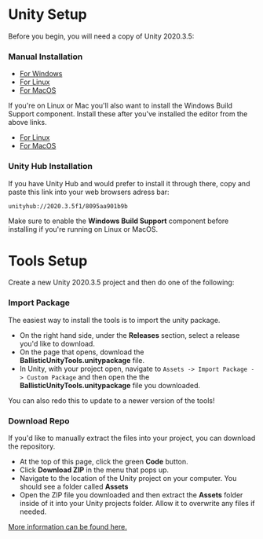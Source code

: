 # Unity Setup
Before you begin, you will need a copy of Unity 2020.3.5:

### Manual Installation
* [For Windows](https://download.unity3d.com/download_unity/8095aa901b9b/Windows64EditorInstaller/UnitySetup64-2020.3.5f1.exe)
* [For Linux](https://download.unity3d.com/download_unity/8095aa901b9b/LinuxEditorInstaller/Unity-2020.3.5f1.tar.xz)
* [For MacOS](https://download.unity3d.com/download_unity/8095aa901b9b/MacEditorInstaller/Unity-2020.3.5f1.pkg)

 If you're on Linux or Mac you'll also want to install the Windows Build Support component. Install these after you've installed the editor from the above links.
  * [For Linux](https://download.unity3d.com/download_unity/8095aa901b9b/MacEditorTargetInstaller/UnitySetup-Windows-Mono-Support-for-Editor-2020.3.5f1.pkg)
  * [For MacOS](https://download.unity3d.com/download_unity/8095aa901b9b/MacEditorTargetInstaller/UnitySetup-Windows-Mono-Support-for-Editor-2020.3.5f1.pkg)

### Unity Hub Installation
If you have Unity Hub and would prefer to install it through there, copy and paste this link into your web browsers adress bar:

``unityhub://2020.3.5f1/8095aa901b9b``

Make sure to enable the **Windows Build Support** component before installing if you're running on Linux or MacOS.

# Tools Setup

Create a new Unity 2020.3.5 project and then do one of the following:

### Import Package
The easiest way to install the tools is to import the unity package.

* On the right hand side, under the **Releases** section, select a release you'd like to download.
* On the page that opens, download the **BallisticUnityTools.unitypackage** file.
* In Unity, with your project open, navigate to ``Assets -> Import Package -> Custom Package`` and then open the the **BallisticUnityTools.unitypackage** file you downloaded.

You can also redo this to update to a newer version of the tools!

### Download Repo
If you'd like to manually extract the files into your project, you can download the repository.

* At the top of this page, click the green **Code** button.
* Click **Download ZIP** in the menu that pops up.
* Navigate to the location of the Unity project on your computer. You should see a folder called **Assets**
* Open the ZIP file you downloaded and then extract the **Assets** folder inside of it into your Unity projects folder. Allow it to overwrite any files if needed.

[More information can be found here.](https://ballisticng-documentation.readthedocs.io/en/latest/unity_tools/install_update.html)
